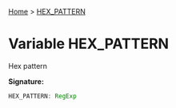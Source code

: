 [Home](../index.md) &gt; [HEX\_PATTERN](./hex_pattern.md)

# Variable HEX\_PATTERN

Hex pattern

<b>Signature:</b>

```typescript
HEX_PATTERN: RegExp
```
